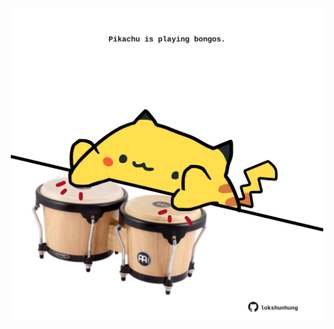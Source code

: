 <!-- built at 16/05/2022, 24:01:43 UTC -->
<p align="center">
  <img width="500" height="500" src="./ReadmeImage.svg">
</p>
